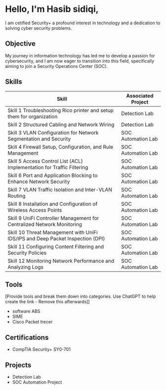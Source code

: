 # Hello, I'm Hasib sidiqi,


I am cetified Security+ a profound interest in technology and a dedication to solving cyber security problems.

## Objective

My journey in information technology has led me to develop a passion for cybersecurity, and I am now eager to transition into this field, specifically aiming to join a Security Operations Center (SOC).

## Skills

| Skill                                       | Associated Project         |
|---------------------------------------------|----------------------------|
| Skill 1 Troubleshooting Rico printer and setup them for organization                | <a hrref="[https://www.credly.com">Detection Lab</a>|
| Skill 2 Structured Cabling and Network Wiring                                       | <a hrref="https://google.com">Detection Lab</a>|
| Skill 3 VLAN Configuration for Network Segmentation and Security                    | SOC Automation Lab|
| Skill 4 Firewall Setup, Configuration, and Rule Management                          | SOC Automation Lab|
| Skill 5 Access Control List (ACL) Implementation for Traffic Filtering              | SOC Automation Lab|
| Skill 6 Port and Application Blocking to Enhance Network Security                   | SOC Automation Lab|
| Skill 7 VLAN Traffic Isolation and Inter-VLAN Routing                               | SOC Automation Lab|
| Skill 8 Installation and Configuration of Wireless Access Points                    | SOC Automation Lab|
| Skill 9 UniFi Controller Management for Centralized Network Monitoring              | SOC Automation Lab|
| Skill 10 Threat Management with UniFi IDS/IPS and Deep Packet Inspection (DPI)      | SOC Automation Lab|
| Skill 11 Configuring Content Filtering and Security Policies                        | SOC Automation Lab|
| Skill 12 Monitoring Network Performance and Analyzing Logs                          | SOC Automation Lab|


## Tools
[Provide tools and break them down into categories. Use ChatGPT to help create the link - Remove this afterwards]]
- software ABS
- SIME
- Cisco Packet trecer

## Certifications
- CompTIA Security+ SY0-701

## Projects
- Detection Lab
- SOC Automation Project
